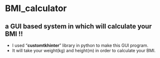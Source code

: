 # BMI_calculator
## a GUI based system in which will calculate your BMI !!
* I used “**customtkhinter**” library in python to make this GUI program.
* It will take your weight(kg) and height(m) in order to calculate your BMI.

